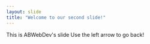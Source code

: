 ```yaml
---
layout: slide
title: "Welcome to our second slide!"
---
```

This is ABWebDev's slide
Use the left arrow to go back!